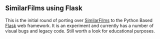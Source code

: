 ## SimilarFilms using Flask

This is the initial round of porting over [SimilarFilms](https://github.com/willsonsmith/similarfilms) to the Python Based [Flask](http://flask.pocoo.org) web framework. It is an experiment and currently has a number of visual bugs and legacy code. Still worth a look for educational purposes.
